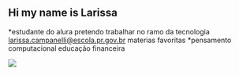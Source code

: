 ## Hi my name is Larissa
*estudante do alura 
pretendo trabalhar no ramo da tecnologia
larissa.campanelli@escola.pr.gov.br 
materias favoritas 
*pensamento computacional
educação financeira


![](https://media1.tenor.com/m/D6P7ayaAqY0AAAAd/the-chosen-os-escolhidos.gif)
